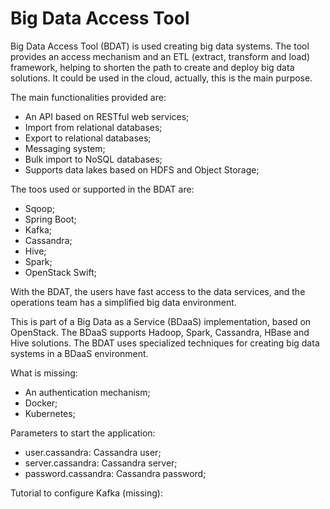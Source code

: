 # Big Data Access Tool
Big Data Access Tool (BDAT) is used creating big data systems. The tool provides an access mechanism and an ETL (extract, transform and load) framework, helping to shorten the path to create and deploy big data solutions. It could be used in the cloud, actually, this is the main purpose.

The main functionalities provided are: 

* An API based on RESTful web services;
* Import from relational databases;
* Export to relational databases;
* Messaging system;
* Bulk import to NoSQL databases;
* Supports data lakes based on HDFS and Object Storage;

The toos used or supported in the BDAT are:

* Sqoop;
* Spring Boot;
* Kafka;
* Cassandra;
* Hive;
* Spark;
* OpenStack Swift;

With the BDAT, the users have fast access to the data services, and the operations team has a simplified big data environment.

This is part of a Big Data as a Service (BDaaS) implementation, based on OpenStack. The BDaaS supports Hadoop, Spark, Cassandra, HBase and Hive solutions. The BDAT uses specialized techniques for creating big data systems in a BDaaS environment.

What is missing:

* An authentication mechanism;
* Docker;
* Kubernetes;

Parameters to start the application: 

* user.cassandra: Cassandra user;
* server.cassandra: Cassandra server;
* password.cassandra: Cassandra password;

Tutorial to configure Kafka (missing):
